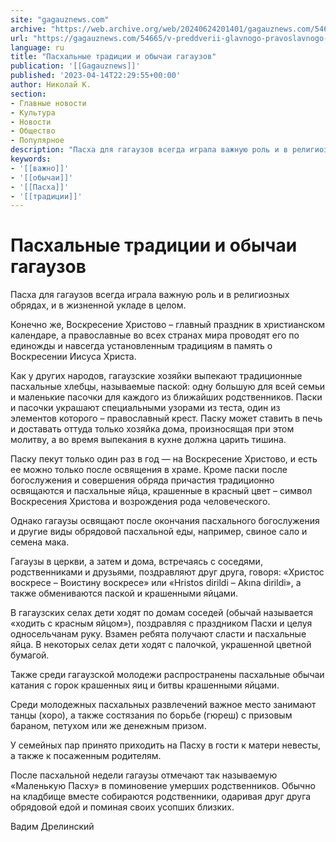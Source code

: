 ```yaml
---
site: "gagauznews.com"
archive: "https://web.archive.org/web/20240624201401/gagauznews.com/54665/v-preddverii-glavnogo-pravoslavnogo-prazdnika-pashalnye-traditsii-i-obychai-gagauzov.html"
url: "https://gagauznews.com/54665/v-preddverii-glavnogo-pravoslavnogo-prazdnika-pashalnye-traditsii-i-obychai-gagauzov.html"
language: ru
title: "Пасхальные традиции и обычаи гагаузов"
publication: '[[Gagauznews]]'
published: '2023-04-14T22:29:55+00:00'
author: Николай К.
section:
- Главные новости
- Культура
- Новости
- Общество
- Популярное
description: "Пасха для гагаузов всегда играла важную роль и в религиозных обрядах, и в жизненной укладе в целом. Конечно же, Воскресение Христово – главный праздник в христианском календаре, а православные во всех странах мира проводят его по единожды и навсегда установленным традициям в память о Воскресении Иисуса Христа. Как у других народов, гагаузские хозяйки выпекают традиционные пасхальные хлебцы, называемые паской: одну большую для всей семьи и маленькие пасочки для каждого из ближайших родственников. Паски и пасочки украшают специальными узорами из теста, один из элементов которого – православный крест. Паску может ставить в печь и доставать оттуда только хозяйка дома, произносящая при […]"
keywords:
- '[[важно]]'
- '[[обычаи]]'
- '[[Пасха]]'
- '[[традиции]]'
---
```


# Пасхальные традиции и обычаи гагаузов

Пасха для гагаузов всегда играла важную роль и в религиозных обрядах, и в жизненной укладе в целом.

Конечно же, Воскресение Христово – главный праздник в христианском календаре, а православные во всех странах мира проводят его по единожды и навсегда установленным традициям в память о Воскресении Иисуса Христа.

Как у других народов, гагаузские хозяйки выпекают традиционные пасхальные хлебцы, называемые паской: одну большую для всей семьи и маленькие пасочки для каждого из ближайших родственников. Паски и пасочки украшают специальными узорами из теста, один из элементов которого – православный крест. Паску может ставить в печь и доставать оттуда только хозяйка дома, произносящая при этом молитву, а во время выпекания в кухне должна царить тишина.

Паску пекут только один раз в год — на Воскресение Христово, и есть ее можно только после освящения в храме. Кроме паски после богослужения и совершения обряда причастия традиционно освящаются и пасхальные яйца, крашенные в красный цвет – символ Воскресения Христова и возрождения рода человеческого.

Однако гагаузы освящают после окончания пасхального богослужения и другие виды обрядовой пасхальной еды, например, свиное сало и семена мака.

Гагаузы в церкви, а затем и дома, встречаясь с соседями, родственниками и друзьями, поздравляют друг друга, говоря: «Христос воскресе – Воистину воскресе» или «Hristos dirildi – Аkına dirildi», а также обмениваются паской и крашенными яйцами.

В гагаузских селах дети ходят по домам соседей (обычай называется «ходить с красным яйцом»), поздравляя с праздником Пасхи и целуя односельчанам руку. Взамен ребята получают сласти и пасхальные яйца. В некоторых селах дети ходят с палочкой, украшенной цветной бумагой.

Также среди гагаузской молодежи распространены пасхальные обычаи катания с горок крашенных яиц и битвы крашенными яйцами.

Среди молодежных пасхальных развлечений важное место занимают танцы (хоро), а также состязания по борьбе (гюреш) с призовым бараном, петухом или же денежным призом.

У семейных пар принято приходить на Пасху в гости к матери невесты, а также к посаженным родителям.

После пасхальной недели гагаузы отмечают так называемую «Маленькую Пасху» в поминовение умерших родственников. Обычно на кладбище вместе собираются родственники, одаривая друг друга обрядовой едой и поминая своих усопших близких.

Вадим Дрелинский